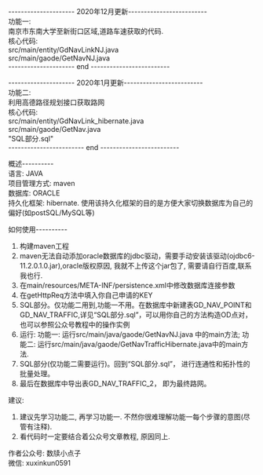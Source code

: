 --------------------- 2020年12月更新-------------------------  
功能一:  
南京市东南大学至新街口区域,道路车速获取的代码.  
  核心代码:  
  src/main/entity/GdNavLinkNJ.java  
  src/main/gaode/GetNavNJ.java  
--------------------- end -------------------------    
  
  
--------------------- 2020年1月更新-------------------------    
功能二:  
利用高德路径规划接口获取路网  
    核心代码:  
    src/main/entity/GdNavLink_hibernate.java  
    src/main/gaode/GetNav.java  
    "SQL部分.sql"  
------------------------ end -------------------------  
  
    
概述----------  
语言: JAVA  
项目管理方式: maven  
数据库: ORACLE  
持久化框架: hibernate. 使用该持久化框架的目的是方便大家切换数据库为自己的偏好(如postSQL/MySQL等)    

  
  
如何使用----------  
1. 构建maven工程  
2. maven无法自动添加oracle数据库的jdbc驱动，需要手动安装该驱动(ojdbc6-11.2.0.1.0.jar),oracle版权原因, 我就不上传这个jar包了, 需要请自行百度,联系我也行.  
3. 在main/resources/META-INF/persistence.xml中修改数据库连接参数  
4. 在getHttpReq方法中填入你自己申请的KEY  
5. SQL部分。仅功能二用到,功能一不用。在数据库中新建表GD_NAV_POINT和GD_NAV_TRAFFIC,详见“SQL部分.sql”，可以用你自己的方法构造OD点对，也可以参照公众号教程中的操作实例  
6. 运行: 功能一: 运行src/main/java/gaode/GetNavNJ.java 中的main方法; 功能二: 运行src/main/java/gaode/GetNavTrafficHibernate.java中的main方法.  
7. SQL部分(仅功能二需要运行)。回到“SQL部分.sql”， 进行连通性和拓扑性的批量处理。  
8. 最后在数据库中导出表GD_NAV_TRAFFIC_2， 即为最终路网。  
  
  
建议:   
1. 建议先学习功能二, 再学习功能一. 不然你很难理解功能一每个步骤的意图(尽管有注释).    
2. 看代码时一定要结合着公众号文章教程, 原因同上.  
  
  
作者公众号: 数牍小点子  
微信: xuxinkun0591  

